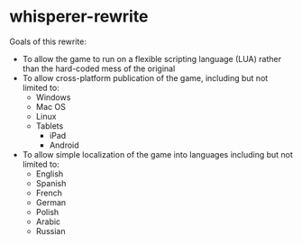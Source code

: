 whisperer-rewrite
=================

Goals of this rewrite:

* To allow the game to run on a flexible scripting language (LUA) rather than the hard-coded mess of the original
* To allow cross-platform publication of the game, including but not limited to:
  * Windows
  * Mac OS
  * Linux
  * Tablets
    * iPad
    * Android
* To allow simple localization of the game into languages including but not limited to:
  * English
  * Spanish
  * French
  * German
  * Polish
  * Arabic
  * Russian
